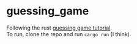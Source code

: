 # guessing_game

Following the rust [guessing game tutorial](https://doc.rust-lang.org/stable/book/ch02-00-guessing-game-tutorial.html).  
To run, clone the repo and run `cargo run` (I think). 